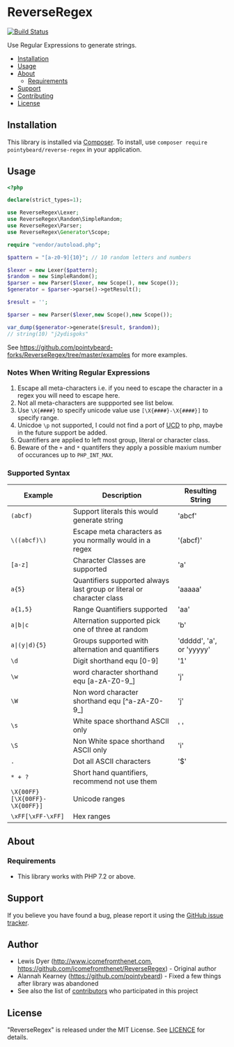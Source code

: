 # ReverseRegex

[![Build Status](https://travis-ci.org/icomefromthenet/ReverseRegex.png)](https://travis-ci.org/icomefromthenet/ReverseRegex)

Use Regular Expressions to generate strings.

-   [Installation](#installation)
-   [Usage](#usage)
-   [About](#about)
    -   [Requirements](#dependencies)
-   [Support](#support)
-   [Contributing](#contributing)
-   [License](#license)

## Installation

This library is installed via [Composer](http://getcomposer.org/). To install, use `composer require pointybeard/reverse-regex` in your application.

## Usage

```php
<?php

declare(strict_types=1);

use ReverseRegex\Lexer;
use ReverseRegex\Random\SimpleRandom;
use ReverseRegex\Parser;
use ReverseRegex\Generator\Scope;

require "vendor/autoload.php";

$pattern = "[a-z0-9]{10}"; // 10 random letters and numbers

$lexer = new Lexer($pattern);
$random = new SimpleRandom();
$parser = new Parser($lexer, new Scope(), new Scope());
$generator = $parser->parse()->getResult();

$result = '';

$parser = new Parser($lexer,new Scope(),new Scope());

var_dump($generator->generate($result, $random));
// string(10) "j2ydisgoks"

```

See <https://github.com/pointybeard-forks/ReverseRegex/tree/master/examples> for more examples.

### Notes When Writing Regular Expressions

1. Escape all meta-characters i.e. if you need to escape the character in a regex you will need to escape here.
2. Not all meta-characters are suppported see list below.
3. Use `\X{####}` to specify unicode value use `[\X{####}-\X{####}]` to specify range.
4. Unicdoe `\p` not supported, I could not find a port of [UCD](http://www.unicode.org/ucd/) to php, maybe in the future support be added.
5. Quantifiers are applied to left most group, literal or character class.
6. Beware of the `+` and `*` quantifers they apply a possible maxium number of occurances up to `PHP_INT_MAX`.

### Supported Syntax

| Example  | Description | Resulting String |
| ------------- | ------------- | ------------- |
| `(abcf)` | Support literals this would generate string | 'abcf' |
| `\((abcf)\)` | Escape meta characters as you normally would in a regex | '(abcf)' |
| `[a-z]` | Character Classes are supported | 'a' |
| `a{5}` | Quantifiers supported always last group or literal or character class | 'aaaaa' |
| `a{1,5}` | Range Quantifiers supported | 'aa' |
| `a\|b\|c` | Alternation supported pick one of three at random | 'b' |
| `a\|(y\|d){5}` | Groups supported with alternation and quantifiers | 'ddddd', 'a', or 'yyyyy' |
| `\d` | Digit shorthand equ [0-9] | '1' |
| `\w` | word character shorthand equ [a-zA-Z0-9_] | 'j' |
| `\W` | Non word character shorthand equ [^a-zA-Z0-9_] | 'j' |
| `\s` | White space shorthand ASCII only | ' ' |
| `\S` | Non White space shorthand ASCII only | 'i' |
| `.` | Dot all ASCII characters | '\$' |
| `* + ?` | Short hand quantifiers, recommend not use them |  |
| `\X{00FF}[\X{00FF}-\X{00FF}]` | Unicode ranges |  |
| `\xFF[\xFF-\xFF]` | Hex ranges |  |

## About

### Requirements

- This library works with PHP 7.2 or above.

## Support

If you believe you have found a bug, please report it using the [GitHub issue tracker][ext-issues].

## Author

- Lewis Dyer (<http://www.icomefromthenet.com>, <https://github.com/icomefromthenet/ReverseRegex>) - Original author
- Alannah Kearney (<https://github.com/pointybeard>) - Fixed a few things after library was abandoned
- See also the list of [contributors][ext-contributor] who participated in this project

## License
"ReverseRegex" is released under the MIT License. See [LICENCE][doc-LICENCE] for details.

[doc-LICENCE]: http://www.opensource.org/licenses/MIT
[ext-issues]: https://github.com/pointybeard/ReverseRegex/issues
[ext-contributor]: https://github.com/pointybeard/ReverseRegex/contributors
